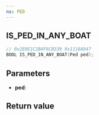 ```yaml
---
ns: PED
---
```

## IS_PED_IN_ANY_BOAT

```c
// 0x2E0E1C2B4F6CB339 0x1118A947
BOOL IS_PED_IN_ANY_BOAT(Ped ped);
```


## Parameters
* **ped**: 

## Return value
